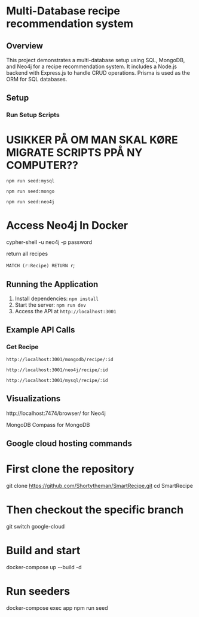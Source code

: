 # Multi-Database recipe recommendation system

## Overview

This project demonstrates a multi-database setup using SQL, MongoDB, and Neo4j for a recipe recommendation system. It includes a Node.js backend with Express.js to handle CRUD operations. Prisma is used as the ORM for SQL databases.

## Setup

### Run Setup Scripts

# USIKKER PÅ OM MAN SKAL KØRE MIGRATE SCRIPTS PPÅ NY COMPUTER??

`npm run seed:mysql`

`npm run seed:mongo`

`npm run seed:neo4j`

# Access Neo4j In Docker
cypher-shell -u neo4j -p password

return all recipes

`MATCH (r:Recipe) RETURN r`;
## Running the Application

1. Install dependencies: `npm install`
2. Start the server: `npm run dev`
3. Access the API at `http://localhost:3001`

## Example API Calls

### Get Recipe
`http://localhost:3001/mongodb/recipe/:id`

`http://localhost:3001/neo4j/recipe/:id`

`http://localhost:3001/mysql/recipe/:id`


## Visualizations

http://localhost:7474/browser/ for Neo4j

MongoDB Compass for MongoDB

## Google cloud hosting commands

# First clone the repository
git clone https://github.com/Shortytheman/SmartRecipe.git
cd SmartRecipe

# Then checkout the specific branch
git switch google-cloud

# Build and start
docker-compose up --build -d

# Run seeders
docker-compose exec app npm run seed